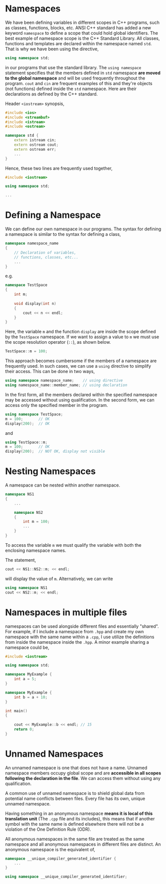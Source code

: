 # Namespaces

We have been defining variables in different scopes in C++ programs, such as classes, functions, blocks, etc. ANSI C++ standard has added a new keyword `namespace` to define a scope that could hold global identifiers. The best example of namespace scope is the C++ Standard Library. All classes, functions and templates are declared within the namespace named `std`. That is why we have been using the directive,

```C++
using namespace std;
```

in our programs that use the standard library. The `using namespace` statement specifies that the members defined in `std` namespace **are moved to the global namespace** and will be used frequently throughout the program. `cout` and `cin` are frequent examples of this and they're objects (not functions) defined inside the `std` namespace. Here are their declarations as defined by the C++ standard.

Header `<iostream>` synopsis,

```C++
#include <ios>
#include <streambuf>
#include <istream>
#include <ostream>

namespace std {
    extern istream cin;
    extern ostream cout;
    extern ostream err;
    ...
}

```

Hence, these two lines are frequently used together,

```C++
#include <iostream>

using namespace std;

...
```


# Defining a Namespace

We can define our own namespace in our programs. The syntax for defining a namespace is similar to the syntax for defining a class,

```C++
namespace namespace_name
{
    // Declaration of variables,
    // functions, classes, etc...
    ...
}
```

e.g.

```C++
namespace TestSpace
{
    int m;
    
    void display(int n)
    {
        cout << n << endl;
    }
}
```

Here, the variable `m` and the function `display` are inside the scope defined by the `TestSpace` namespace. If we want to assign a value to `m` we must use the scope resolution operator (`::`), as shown below.

```C++
TestSpace::m = 100;
```

This approach becomes cumbersome if the members of a namespace are frequently used. In such cases, we can use a `using` directive to simplify their access. This can be done in two ways,

```C++
using namespace namespace_name;    // using directive
using namespace_name::member_name; // using declaration
```

In the first form, all the members declared within the specified namespace may be accessed without using qualification. In the second form, we can access only the specified member in the program.

```C++
using namespace TestSpace;
m = 100;       // OK
display(200);  // OK
```

and

```C++
using TestSpace::m;
m = 100;       // OK
display(200);  // NOT OK, display not visible
```

# Nesting Namespaces

A namespace can be nested within another namespace.

```C++
namespace NS1
{
    ...

    namespace NS2
    {
        int m = 100;
        ...
    }
}
```

To access the variable  `m` we must qualify the variable with both the enclosing namespace names.

The statement,

```C++
cout << NS1::NS2::m; << endl;
```

will display the value of `m`. Alternatively, we can write

```C++
using namespace NS1
cout << NS2::m; << endl;
```

# Namespaces in multiple files

namespaces can be used alongside different files and essentially "shared". For example, if I include a 
namespace from `.hpp` and create my own namespace with the same name within a `.cpp`, I use utilize
the definitions from inside the namespace inside the `.hpp`. A minor example sharing a namespace could
be,

```C++
#include <iostream>

using namespace std;

namespace MyExample {
    int a = 5;
}

namespace MyExample {
    int b = a + 10;
}

int main()
{
    
    cout << MyExample::b << endl; // 15
    return 0;
}
```

# Unnamed Namespaces

An unnamed namespace is one that does not have a name. Unnamed namespace members occupy global scope and are **accessible in all scopes following the declaration in the file**. We can access them without using any qualification.

A common use of unnamed namespace is to shield global data from potential name conflicts between files. Every file has its own, unique unnamed namespace.

Having something in an anonymous namespace **means it is local of this translation unit** (The `.cpp` file and its includes), this means that if another symbol with the same name is defined elsewhere there will not be a violation of the One Definition Rule (ODR).

All anonymous namespaces in the same file are treated as the same namespace and all anonymous namespaces in different files are distinct. An anonymous namespace is the equivalent of,

```C++
namespace __unique_compiler_generated_identifier {
    ...
}

using namespace __unique_compiler_generated_identifier;
```
